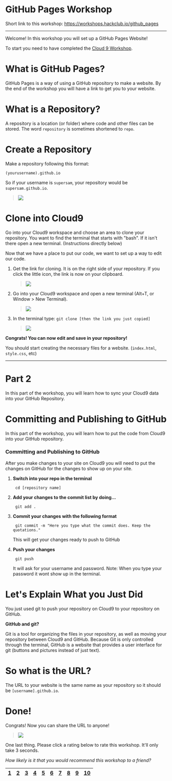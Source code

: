 # GitHub Pages Workshop

Short link to this workshop: https://workshops.hackclub.io/github_pages

-------------------------------------------------------------------------------

Welcome! In this workshop you will set up a GitHub Pages Website!

To start you need to have completed the
<a href="https://github.com/hackclub/hackclub/tree/master/workshops/cloud9" target="_blank">
Cloud 9 Workshop</a>.

# What is GitHub Pages?

GitHub Pages is a way of using a GitHub repository to make a website. By the end
of the workshop you will have a link to get you to your website.

# What is a Repository?

A repository is a location (or folder) where code and other files can be
stored. The word `repository` is sometimes shortened to `repo`.

# Create a Repository

Make a repository following this format:

    (yourusername).github.io

So if your username is `supersam`, your repository would be `supersam.github.io`.

> ![](resources/createrepo.gif)

# Clone into Cloud9

Go into your Cloud9 workspace and choose an area to clone your repository. You
want to find the terminal that starts with "bash". If it isn't there open a new
terminal. (Instructions directly below)

Now that we have a place to put our code, we want to set up a way to edit our
code.

1. Get the link for cloning. It is on the right side of your repository. If you
   click the little icon, the link is now on your clipboard.

     > ![](http://goo.gl/BCQIQP)

2. Go into your Cloud9 workspace and open a new terminal (Alt+T, or Window > New
   Terminal).

     > ![](resources/openterm.gif)

3. In the terminal type: `git clone [then the link you just copied]`

     > ![](resources/clone.gif)

**Congrats! You can now edit and save in your repository!**

You should start creating the necessary files for a website. (`index.html`,
`style.css`, etc)

-------------------------------------------------------------------------------

# Part 2

In this part of the workshop, you will learn how to sync your Cloud9 data into
your GitHub Repository.

# Committing and Publishing to GitHub

In this part of the workshop, you will learn how to put the code from Cloud9
into your GitHub repository.

### Committing and Publishing to GitHub

After you make changes to your site on Cloud9 you will need to put the changes on
GitHub for the changes to show up on your site.

1. **Switch into your repo in the terminal**

        cd [repository name]

2. **Add your changes to the commit list by doing...**

        git add .

3. **Commit your changes with the following format**

        git commit -m "Here you type what the commit does. Keep the quotations."

    This will get your changes ready to push to GitHub

4. **Push your changes**

        git push

    It will ask for your username and password.
    Note: When you type your password it wont show up in the terminal.

# Let's Explain What you Just Did

You just used git to push your repository on Cloud9 to your repository on
GitHub.

**GitHub and git?**

Git is a tool for organizing the files in your repository, as well as moving
your repository between Cloud9 and GitHub. Because Git is only controlled
through the terminal, GitHub is a website that provides a user interface for git
(buttons and pictures instead of just text).

# So what is the URL?

The URL to your website is the same name as your repository so it should be
`[username].github.io`.

# Done!

Congrats! Now you can share the URL to anyone!

> ![](resources/celebrate.gif)

One last thing. Please click a rating below to rate this workshop. It'll only
take 3 seconds.

_How likely is it that you would recommend this workshop to a friend?_

| [1][r1] | [2][r2] | [3][r3] | [4][r4] | [5][r5] | [6][r6] | [7][r7] | [8][r8] | [9][r9] | [10][r10] |
| ------- | ------- | ------- | ------- | ------- | ------- | ------- | ------- | ------- | --------- |

[r1]: https://feedback-redir.hackclub.io/1owS9HKOg3zQEIJBZQOzTDuKfZcq4LGYMaUrsV8pBZZo?ip=entry.78173348&rfield=entry.559841237&r=1
[r2]: https://feedback-redir.hackclub.io/1owS9HKOg3zQEIJBZQOzTDuKfZcq4LGYMaUrsV8pBZZo?ip=entry.78173348&rfield=entry.559841237&r=2
[r3]: https://feedback-redir.hackclub.io/1owS9HKOg3zQEIJBZQOzTDuKfZcq4LGYMaUrsV8pBZZo?ip=entry.78173348&rfield=entry.559841237&r=3
[r4]: https://feedback-redir.hackclub.io/1owS9HKOg3zQEIJBZQOzTDuKfZcq4LGYMaUrsV8pBZZo?ip=entry.78173348&rfield=entry.559841237&r=4
[r5]: https://feedback-redir.hackclub.io/1owS9HKOg3zQEIJBZQOzTDuKfZcq4LGYMaUrsV8pBZZo?ip=entry.78173348&rfield=entry.559841237&r=5
[r6]: https://feedback-redir.hackclub.io/1owS9HKOg3zQEIJBZQOzTDuKfZcq4LGYMaUrsV8pBZZo?ip=entry.78173348&rfield=entry.559841237&r=6
[r7]: https://feedback-redir.hackclub.io/1owS9HKOg3zQEIJBZQOzTDuKfZcq4LGYMaUrsV8pBZZo?ip=entry.78173348&rfield=entry.559841237&r=7
[r8]: https://feedback-redir.hackclub.io/1owS9HKOg3zQEIJBZQOzTDuKfZcq4LGYMaUrsV8pBZZo?ip=entry.78173348&rfield=entry.559841237&r=8
[r9]: https://feedback-redir.hackclub.io/1owS9HKOg3zQEIJBZQOzTDuKfZcq4LGYMaUrsV8pBZZo?ip=entry.78173348&rfield=entry.559841237&r=9
[r10]: https://feedback-redir.hackclub.io/1owS9HKOg3zQEIJBZQOzTDuKfZcq4LGYMaUrsV8pBZZo?ip=entry.78173348&rfield=entry.559841237&r=10
